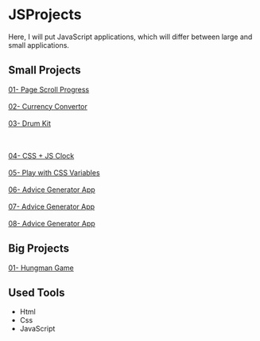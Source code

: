 # JSProjects

Here, I will put JavaScript applications, which will differ between large and small applications.

## Small Projects

<a href="https://omarshabann.github.io/JSProjects/01-PageScrollProgress/index.html">01- Page Scroll Progress</a>
<br><br>
<a href="https://omarshabann.github.io/JSProjects/02-CurrencyConvertor/index.html">02- Currency Convertor</a>
<br><br>
<a href="https://omarshabann.github.io/JSProjects/03-DrumKit/index.html">03- Drum Kit</a>

<br><br>
<a href="https://omarshabann.github.io/JSProjects/04-clock/Index.html">04- CSS + JS Clock</a>
<br><br>
<a href="https://omarshabann.github.io/JSProjects/05-CSSVariables/Index.html">05- Play with CSS Variables</a>
<br><br>
<a href="https://omarshabann.github.io/06-FlexPanelImageGallary/index.html">06- Advice Generator App</a>
<br><br>
<a href="https://omarshabann.github.io/07-Population/index.html">07- Advice Generator App</a>
<br><br>
<a href="https://omarshabann.github.io/08-AdviceGeneratorApp/index.html">08- Advice Generator App</a>

## Big Projects

<a href="https://omarshabann.github.io/HungmanGame/">01- Hungman Game</a>

## Used Tools

- Html
- Css
- JavaScript
